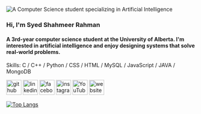 ![A Computer Science student specializing in Artificial Intelligence](https://arturssmirnovs.github.io/github-profile-readme-generator/images/banner.png)


### Hi, I'm Syed Shahmeer Rahman
#### A 3rd-year computer science student at the University of Alberta. I'm interested in artificial intelligence and enjoy designing systems that solve real-world problems.

Skills: C / C++ / Python / CSS / HTML / MySQL / JavaScript / JAVA / MongoDB



[<img src='https://cdn.jsdelivr.net/npm/simple-icons@3.0.1/icons/github.svg' alt='github' height='40'>](https://github.com/Adreet21)  [<img src='https://cdn.jsdelivr.net/npm/simple-icons@3.0.1/icons/linkedin.svg' alt='linkedin' height='40'>](https://www.linkedin.com/in/https://www.linkedin.com/in/shahmeer-rahman//)  [<img src='https://cdn.jsdelivr.net/npm/simple-icons@3.0.1/icons/facebook.svg' alt='facebook' height='40'>](https://www.facebook.com/https://www.facebook.com/people/Syed-Shahmeer-Rahman/pfbid02GWjR8D7EnwQrCASmXn2xQDwVWhBhQcfqhi5Ka6fRzTB1aMoiQ9vaC4W6KqNTwEL4l/?mibextid=LQQJ4d&rdid=of0ngWALobTQlMuB&share_url=https://www.facebook.com/share/NyoTPP1JhU98tNsB/?mibextid%3DLQQJ4d)  [<img src='https://cdn.jsdelivr.net/npm/simple-icons@3.0.1/icons/instagram.svg' alt='instagram' height='40'>](https://www.instagram.com/https://www.instagram.com/shahmeer_rahman_/?igsh=MWtsdWxxMXBoaHN4aQ%3D%3D/)  [<img src='https://cdn.jsdelivr.net/npm/simple-icons@3.0.1/icons/youtube.svg' alt='YouTube' height='40'>](https://www.youtube.com/channel/https://www.youtube.com/channel/UCd6DOUmRPY3Xh8wSsF9zJ2g)  [<img src='https://cdn.jsdelivr.net/npm/simple-icons@3.0.1/icons/icloud.svg' alt='website' height='40'>](https://www.shahmeer.xyz/)  

[![Top Langs](https://github-readme-stats.vercel.app/api/top-langs/?username=Adreet21)](https://github.com/anuraghazra/github-readme-stats)

